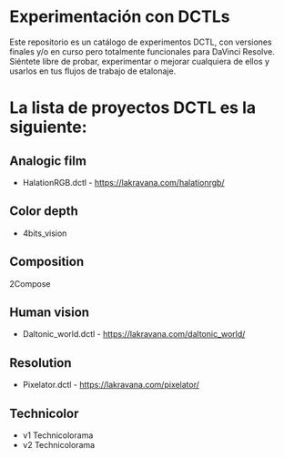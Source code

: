 # Experimentación con DCTLs
Este repositorio es un catálogo de experimentos DCTL, con versiones finales y/o en curso pero totalmente funcionales para DaVinci Resolve. Siéntete libre de probar, experimentar o mejorar cualquiera de ellos y usarlos en tus flujos de trabajo de etalonaje.

# La lista de proyectos DCTL es la siguiente:
## Analogic film
  * HalationRGB.dctl - https://lakravana.com/halationrgb/
  
## Color depth
  * 4bits_vision
   
## Composition
  2Compose
   
## Human vision
  * Daltonic_world.dctl - https://lakravana.com/daltonic_world/
  
## Resolution
  * Pixelator.dctl - https://lakravana.com/pixelator/

## Technicolor
  *  v1  Technicolorama
  *  v2  Technicolorama
